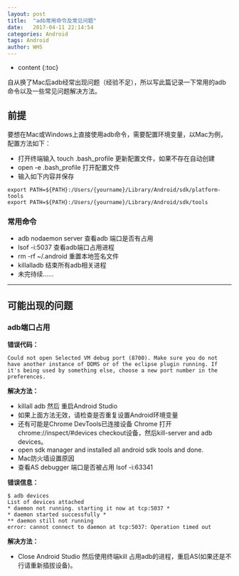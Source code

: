 ```yaml
---
layout: post
title:  "adb常用命令及常见问题"
date:   2017-04-11 22:14:54
categories: Android
tags: Android
author: WHS
---
```


* content
{:toc}

自从换了Mac后adb经常出现问题（经验不足），所以写此篇记录一下常用的adb命令以及一些常见问题解决方法。






## 前提
要想在Mac或Windows上直接使用adb命令，需要配置环境变量，以Mac为例，配置方法如下：
* 打开终端输入 touch .bash_profile 更新配置文件，如果不存在自动创建
* open -e .bash_profile 打开配置文件
* 输入如下内容并保存
```
export PATH=${PATH}:/Users/{yourname}/Library/Android/sdk/platform-tools
export PATH=${PATH}:/Users/{yourname}/Library/Android/sdk/tools
```
### 常用命令
* adb nodaemon server   查看adb 端口是否有占用    
* lsof -i:5037 查看adb端口占用进程
* rm -rf ~/.android 重置本地签名文件
* killalladb 结束所有adb相关进程
* 未完待续……

---

## 可能出现的问题

### adb端口占用

**错误代码：**

```
Could not open Selected VM debug port (8700). Make sure you do not have another instance of DDMS or of the eclipse plugin running. If it's being used by something else, choose a new port number in the preferences.
```

**解决方法：**

* killall adb 然后 重启Android Studio
* 如果上面方法无效，请检查是否重复设置Android环境变量
* 还有可能是Chrome DevTools已连接设备 Chrome 打开 chrome://inspect/#devices checkout设备，然后kill-server and adb devices。
* open sdk manager and installed all android sdk tools and done.
* Mac防火墙设置原因
* 查看AS debugger 端口是否被占用 lsof -i:63341


**错误信息：**

```
$ adb devices
List of devices attached
* daemon not running. starting it now at tcp:5037 *
* daemon started successfully *
** daemon still not running
error: cannot connect to daemon at tcp:5037: Operation timed out
```
**解决方法：**
* Close Android Studio 然后使用终端kill 占用adb的进程，重启AS(如果还是不行请重新插拔设备)。
